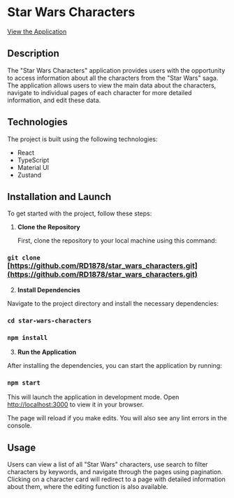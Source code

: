 # Star Wars Characters
[View the Application](https://rd1878.github.io/star_wars_characters)

## Description
The "Star Wars Characters" application provides users with the opportunity to access information about all the characters from the "Star Wars" saga. The application allows users to view the main data about the characters, navigate to individual pages of each character for more detailed information, and edit these data.

## Technologies
The project is built using the following technologies:
- React
- TypeScript
- Material UI
- Zustand

## Installation and Launch

To get started with the project, follow these steps:

1. **Clone the Repository**

   First, clone the repository to your local machine using this command:

### `git clone` [https://github.com/RD1878/star_wars_characters.git](https://github.com/RD1878/star_wars_characters.git)

2. **Install Dependencies**

Navigate to the project directory and install the necessary dependencies:

### `cd star-wars-characters`
### `npm install`

3. **Run the Application**

After installing the dependencies, you can start the application by running:

### `npm start`


This will launch the application in development mode. Open [http://localhost:3000](http://localhost:3000) to view it in your browser.

The page will reload if you make edits. You will also see any lint errors in the console.

## Usage
Users can view a list of all "Star Wars" characters, use search to filter characters by keywords, and navigate through the pages using pagination. Clicking on a character card will redirect to a page with detailed information about them, where the editing function is also available.


